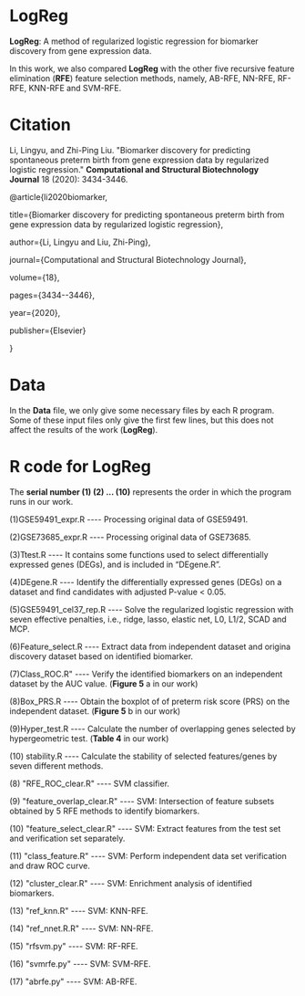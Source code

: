 # LogReg

**LogReg**: A method of regularized logistic regression for biomarker discovery from gene expression data. 

In this work, we also compared **LogReg** with the other five recursive feature elimination (**RFE**) feature selection methods, namely, AB-RFE, NN-RFE, RF-RFE, KNN-RFE and SVM-RFE. 

# Citation
Li, Lingyu, and Zhi-Ping Liu. "Biomarker discovery for predicting spontaneous preterm birth from gene expression data by regularized logistic regression." **Computational and Structural Biotechnology Journal** 18 (2020): 3434-3446.

@article{li2020biomarker,

  title={Biomarker discovery for predicting spontaneous preterm birth from gene expression data by regularized logistic regression},

  author={Li, Lingyu and Liu, Zhi-Ping},

  journal={Computational and Structural Biotechnology Journal},

  volume={18},

  pages={3434--3446},

  year={2020},

  publisher={Elsevier}

}


# Data

In the **Data** file, we only give some necessary files by each R program. Some of these input files only give the first few lines, but this does not affect the results of the work (**LogReg**).


# R code for LogReg

The **serial number (1) (2) ... (10)** represents the order in which the program runs in our work.

(1)GSE59491_expr.R ---- Processing original data of GSE59491.

(2)GSE73685_expr.R ---- Processing original data of GSE73685.

(3)Ttest.R ---- It contains some functions used to select differentially expressed genes (DEGs), and is included in “DEgene.R”. 

(4)DEgene.R ---- Identify the differentially expressed genes (DEGs) on a dataset and find candidates with adjusted P-value < 0.05.

(5)GSE59491_cel37_rep.R ---- Solve the regularized logistic regression with seven effective penalties, i.e., ridge, lasso, elastic net, L0, L1/2, SCAD and MCP.

(6)Feature_select.R ---- Extract data from independent dataset and origina discovery dataset based on identified biomarker.

(7)Class_ROC.R" ---- Verify the identified biomarkers on an independent dataset by the AUC value. (**Figure 5** a in our work)

(8)Box_PRS.R ---- Obtain the boxplot of of preterm risk score (PRS) on the independent dataset. (**Figure 5** b in our work)

(9)Hyper_test.R ---- Calculate the number of overlapping genes selected by hypergeometric test.  (**Table 4** in our work)

(10) stability.R ---- Calculate the stability of selected features/genes by seven different methods.



(8) "RFE_ROC_clear.R" ---- SVM classifier.

(9) "feature_overlap_clear.R" ---- SVM: Intersection of feature subsets obtained by 5 RFE methods to identify biomarkers.

(10) "feature_select_clear.R" ---- SVM: Extract features from the test set and verification set separately.

(11) "class_feature.R" ---- SVM: Perform independent data set verification and draw ROC curve.

(12) "cluster_clear.R" ---- SVM: Enrichment analysis of identified biomarkers.

(13) "ref_knn.R" ---- SVM: KNN-RFE.

(14) "ref_nnet.R.R" ---- SVM: NN-RFE.

(15) "rfsvm.py" ---- SVM: RF-RFE.

(16) "svmrfe.py" ---- SVM: SVM-RFE.

(17) "abrfe.py" ---- SVM: AB-RFE.
